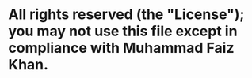 <h1> All rights reserved (the "License"); you may not use this file except in compliance with Muhammad Faiz Khan.</h1> 

